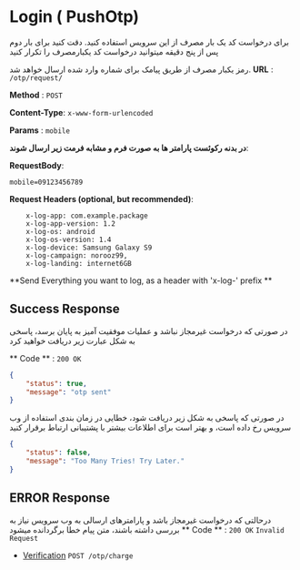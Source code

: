 # Login ( PushOtp)

برای درخواست کد یک بار مصرف از این سرویس استفاده کنید. دقت کنید برای بار دوم پس از  پنج دقیقه  میتوانید درخواست کد یکبارمصرف را  تکرار کنید

رمز یکبار مصرف از طریق پیامک برای شماره وارد شده ارسال خواهد شد.
**URL** : `/otp/request/`

**Method** : `POST`

**Content-Type**: `x-www-form-urlencoded`

**Params** : `mobile`

**در بدنه رکوئست پارامتر ها به صورت فرم و مشابه فرمت زیر ارسال شوند**:

**RequestBody**: 

```
mobile=09123456789
```

**Request Headers (optional, but recommended)**:
```
    x-log-app: com.example.package
    x-log-app-version: 1.2
    x-log-os: android
    x-log-os-version: 1.4
    x-log-device: Samsung Galaxy S9
    x-log-campaign: norooz99,
    x-log-landing: internet6GB
```

**Send Everything you want to log, as a header with 'x-log-' prefix **

## Success Response

در صورتی که درخواست غیرمجاز نباشد و عملیات موفقیت آمیز به پایان برسد، پاسخی به شکل عبارت زیر دریافت خواهید کرد

** Code ** : `200 OK`

```json
{
    "status": true,
    "message": "otp sent"
}
```

در صورتی که پاسخی به شکل زیر دریافت شود، خطایی در زمان بندی استفاده از وب سرویس رخ داده است، و بهتر است برای اطلاعات بیشتر با پشتیبانی ارتباط برقرار کنید

```json
{
    "status": false,
    "message": "Too Many Tries! Try Later."
}
```

## ERROR Response

درحالتی که درخواست غیرمجاز باشد و پارامترهای ارسالی به وب سرویس نیاز به بررسی داشته باشند، متن پیام خطا برگردانده میشود
** Code ** : `200 OK`
`Invalid Request`



* [Verification](chargeOtp.md) `POST /otp/charge`
